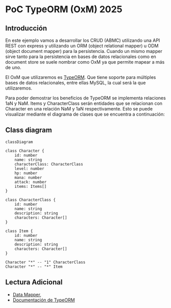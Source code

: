 # PoC TypeORM (OxM) 2025

## Introducción

En este ejemplo vamos a desarrollar los CRUD (ABMC) utilizando una API REST con express y utilizando un ORM (object relational mapper) u ODM (object document mapper) para la persistencia. Cuando un mismo mapper sirve tanto para la persistencia en bases de datos relacionales como en document store se suele nombrar como OxM ya que permite mapear a más de uno.

El OxM que utilizaremos es [TypeORM](https://typeorm.io/). Que tiene soporte para múltiples bases de datos relacionales, entre ellas MySQL, la cual será la que utilizaremos.

Para poder demostrar los beneficios de TypeORM se implementa relaciones 1aN y NaM.
Items y CharacterClass serán entidades que se relacionan con Character en una relación NaM y 1aN respectivamente. Esto se puede visualizar mediante el diagrama de clases que se encuentra a continuación:

## Class diagram

```mermaid
classDiagram

class Character {
    id: number
    name: string
    characterClass: CharacterClass
    level: number
    hp: number
    mana: number
    attack: number
    items: Items[]
}

class CharacterClass {
    id: number
    name: string
    description: string
    characters: Character[]
}

class Item {
    id: number
    name: string
    description: string
    characters: Character[]
}

Character "*" -- "1" CharacterClass
Character "*" -- "*" Item
```

## Lectura Adicional

- [Data Mapper](https://www.martinfowler.com/eaaCatalog/dataMapper.html),
- [Documentación de TypeORM](https://typeorm.io/docs/getting-started/)

